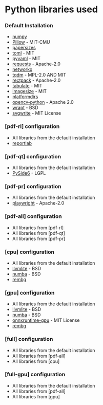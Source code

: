 # Python libraries used
### Default Installation
- [numpy](<https://numpy.org>)
- [Pillow](<https://github.com/python-pillow/Pillow/releases>) - MIT-CMU
- [papersizes](<http://github.com/idmillington/papersizes>)
- [toml](<https://github.com/uiri/toml>) - MIT
- [pyyaml](<https://pyyaml.org/>) - MIT
- [requests](<https://requests.readthedocs.io>) - Apache-2.0
- [networkx](<https://networkx.org/>)
- [tqdm](<https://tqdm.github.io>) - MPL-2.0 AND MIT
- [rectpack](<https://github.com/secnot/rectpack/>) - Apache-2.0
- [tabulate](<https://github.com/astanin/python-tabulate>) - MIT
- [imagesize](<https://github.com/shibukawa/imagesize_py>) - MIT
- [platformdirs](<https://github.com/tox-dev/platformdirs/releases>)
- [opencv-python](<https://github.com/opencv/opencv-python>) - Apache 2.0
- [wrapt](<https://github.com/GrahamDumpleton/wrapt>) - BSD
- [svgwrite](<http://github.com/mozman/svgwrite.git>) - MIT License

### \[pdf-rl\] configuration
- All libraries from the default installation
- [reportlab](<https://www.reportlab.com/>)

### \[pdf-qt\] configuration
- All libraries from the default installation
- [PySide6](<https://pyside.org>) - LGPL

### \[pdf-pr\] configuration
- All libraries from the default installation
- [playwright](<https://github.com/Microsoft/playwright-python>) - Apache-2.0

### \[pdf-all\] configuration
- All libraries from \[pdf-rl\]
- All libraries from \[pdf-qt\]
- All libraries from \[pdf-pr\]

### \[cpu\] configuration
- All libraries from the default installation
- [llvmlite](<http://llvmlite.readthedocs.io>) - BSD
- [numba](<https://numba.pydata.org>) - BSD
- [rembg](<https://github.com/danielgatis/rembg>)

### \[gpu\] configuration
- All libraries from the default installation
- [llvmlite](<http://llvmlite.readthedocs.io>) - BSD
- [numba](<https://numba.pydata.org>) - BSD
- [onnxruntime-gpu](<https://onnxruntime.ai>) - MIT License
- [rembg](<https://github.com/danielgatis/rembg>)

### \[full\] configuration
- All libraries from the default installation
- All libraries from \[pdf-all\]
- All libraries from \[cpu\]

### \[full-gpu\] configuration
- All libraries from the default installation
- All libraries from \[pdf-all\]
- All libraries from \[gpu\]

